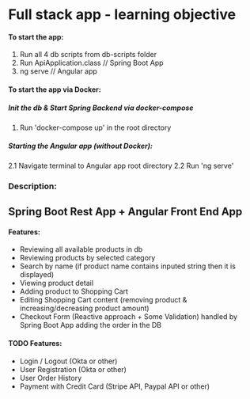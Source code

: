 # Full stack app - learning objective

#### To start the app:
1. Run all 4 db scripts from db-scripts folder
2. Run ApiApplication.class // Spring Boot App
3. ng serve // Angular app

#### To start the app via Docker:

##### Init the db & Start Spring Backend via docker-compose
1. Run 'docker-compose up' in the root directory

##### Starting the Angular app (without Docker):
2.1 Navigate terminal to Angular app root directory
2.2 Run 'ng serve'

### Description:
## Spring Boot Rest App + Angular Front End App

#### Features:
* Reviewing all available products in db
* Reviewing products by selected category
* Search by name (if product name contains inputed string then it is displayed)
* Viewing product detail
* Adding product to Shopping Cart
* Editing Shopping Cart content (removing product & increasing/decreasing product amount)
* Checkout Form (Reactive approach + Some Validation) handled by Spring Boot App adding the order in the DB

#### TODO Features:
* Login / Logout (Okta or other)
* User Registration (Okta or other)
* User Order History
* Payment with Credit Card (Stripe API, Paypal API or other)
